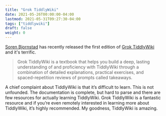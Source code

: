 ```yaml
---
title: "Grok TiddlyWiki"
date: 2021-05-26T00:00:00-04:00
lastmod: 2021-05-31T09:27:30-04:00
tags: ["tiddlywiki"]
draft: false
weight: 0
---
```


[Soren Bjornstad](https://sorenbjornstad.com/) has recently released the first edition of [Grok TiddlyWiki](https://groktiddlywiki.com/read/) and it's terrific.

> Grok TiddlyWiki is a textbook that helps you build a deep, lasting understanding of and proficiency with TiddlyWiki through a combination of detailed explanations, practical exercises, and spaced-repetition reviews of prompts called takeaways.

<!--more-->

A chief complaint about TiddlyWiki is that it’s difficult to learn. This is not unfounded. The documentation is complete, but hard to parse and there are few resources for actually learning TiddlyWiki. Grok TiddlyWiki is a fantastic resource and if you’re even remotely interested in learning more about TiddlyWiki, it’s highly recommended. My goodness, TiddlyWiki is amazing.

[//]: # "Exported with love from a post written in Org mode"
[//]: # "- https://github.com/kaushalmodi/ox-hugo"
